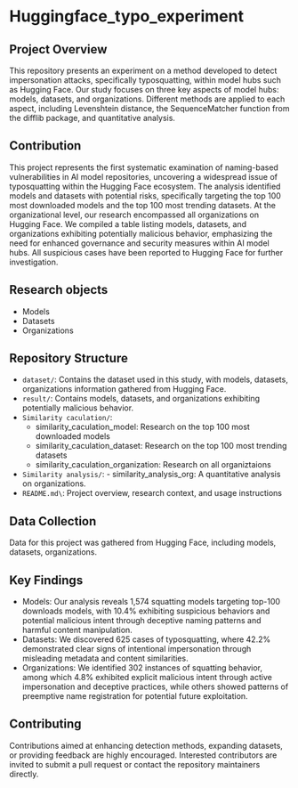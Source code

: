 # Huggingface_typo_experiment
## Project Overview
This repository presents an experiment on a method developed to detect impersonation attacks, specifically typosquatting, within model hubs such as Hugging Face. Our study focuses on three key aspects of model hubs: models, datasets, and organizations. Different methods are applied to each aspect, including Levenshtein distance, the SequenceMatcher function from the difflib package, and quantitative analysis.
## Contribution
This project represents the first systematic examination of naming-based vulnerabilities in AI model repositories, uncovering a widespread issue of typosquatting within the Hugging Face ecosystem. The analysis identified models and datasets with potential risks, specifically targeting the top 100 most downloaded models and the top 100 most trending datasets. At the organizational level, our research encompassed all organizations on Hugging Face. We compiled a table listing models, datasets, and organizations exhibiting potentially malicious behavior, emphasizing the need for enhanced governance and security measures within AI model hubs. All suspicious cases have been reported to Hugging Face for further investigation.
## Research objects
   - Models
   - Datasets
   - Organizations
## Repository Structure
   - `dataset/`: Contains the dataset used in this study, with models, datasets, organizations information gathered from Hugging Face.
   - `result/`: Contains models, datasets, and organizations exhibiting potentially malicious behavior.
   - `Similarity caculation/`:
     - similarity_caculation_model: Research on the top 100 most downloaded models
     - similarity_caculation_dataset: Research on the top 100 most trending datasets
     - similarity_caculation_organization: Research on all organiztaions
   - `Similarity analysis/`:
    - similarity_analysis_org: A quantitative analysis on organizations.
   - `README.md\`: Project overview, research context, and usage instructions
## Data Collection
Data for this project was gathered from Hugging Face, including models, datasets, organizations. 
## Key Findings
   - Models: Our analysis reveals 1,574 squatting models targeting top-100 downloads models, with 10.4% exhibiting suspicious behaviors and potential malicious intent through deceptive naming patterns and harmful content manipulation. 
   - Datasets: We discovered 625 cases of typosquatting, where 42.2% demonstrated clear signs of intentional impersonation through misleading metadata and content similarities. 
   - Organizations: We identified 302 instances of squatting behavior, among which 4.8% exhibited explicit malicious intent through active impersonation and deceptive practices, while others showed patterns of preemptive name registration for potential future exploitation.
## Contributing
Contributions aimed at enhancing detection methods, expanding datasets, or providing feedback are highly encouraged. Interested contributors are invited to submit a pull request or contact the repository maintainers directly.
